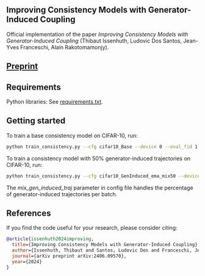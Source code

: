 <!-- # Copyright 2024 Thibaut Issenhuth, Ludovic Dos Santos, Jean-Yves Franceschi, Alain Rakotomamonjy

# Licensed under the Apache License, Version 2.0 (the "License");
# you may not use this file except in compliance with the License.
# You may obtain a copy of the License at

#     http://www.apache.org/licenses/LICENSE-2.0

# Unless required by applicable law or agreed to in writing, software
# distributed under the License is distributed on an "AS IS" BASIS,
# WITHOUT WARRANTIES OR CONDITIONS OF ANY KIND, either express or implied.
# See the License for the specific language governing permissions and
# limitations under the License. -->


## Improving Consistency Models with Generator-Induced Coupling

Official implementation of the paper *Improving Consistency Models with Generator-Induced Coupling* (Thibaut Issenhuth, Ludovic Dos Santos, Jean-Yves Franceschi, Alain Rakotomamonjy).


## [Preprint](https://arxiv.org/abs/2406.09570) 


## Requirements

Python libraries: See [requirements.txt](./requirements.txt).

## Getting started

To train a base consistency model on CIFAR-10, run:

```.bash
python train_consistency.py --cfg cifar10_Base --device 0 --eval_fid 1 --eval_freq 5000
```

To train a consistency model with 50% generator-induced trajectories on CIFAR-10, run: 
```.bash
python train_consistency.py --cfg cifar10_GenInduced_ema_mix50 --device 0 --eval_fid 1 --eval_freq 5000
```

The *mix_gen_induced_traj* parameter in config file handles the percentage of generator-induced trajectories per batch. 

## References
If you find the code useful for your research, please consider citing:
```bib
@article{issenhuth2024improving,
  title={Improving Consistency Models with Generator-Induced Coupling},
  author={Issenhuth, Thibaut and Santos, Ludovic Dos and Franceschi, Jean-Yves and Rakotomamonjy, Alain},
  journal={arXiv preprint arXiv:2406.09570},
  year={2024}
}
```
